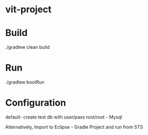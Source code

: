 # vit-project



# Build

./gradlew clean build 

# Run

./gradlew bootRun

# Configuration

default- create test db with user/pass root/root - Mysql

Alternatively, Import to Eclipse - Gradle Project and run from STS
